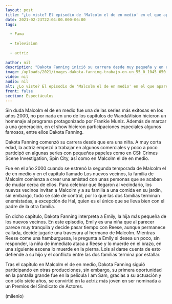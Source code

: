 ```yaml
---
layout: post
title: "¿Lo viste? El episodio de 'Malcolm el de en medio' en el que apareció Dakota Fanning"
date: 2021-02-23T22:04:00.000-06:00
tags:
  
  - Fama
  
  - television
  
  - actriz
  
author: nil
description: "Dakota Fanning inició su carrera desde muy pequeña y en uno de sus primeros trabajos fue en un capítulo de la serie Malcolm el de en medio, ¿lo viste? "
image: /uploads/2021/images-dakota-fanning-trabajo-en-un_55_0_1045_650.jpg
video: nil
audio: nil
alt: ¿Lo viste? El episodio de 'Malcolm el de en medio' en el que apareció Dakota Fanning
front: false
section: Espectáculos
---
```


Sin duda Malcolm el de en medio fue una de las series más exitosas en los años 2000, no por nada en uno de los capítulos de WandaVision hicieron un homenaje al programa protagonizado por Frankie Muniz. Además de marcar a una generación, en el show hicieron participaciones especiales algunos famosos, entre ellos Dakota Fanning. 

Dakota Fanning comenzó su carrera desde que era una niña. A muy corta edad, la actriz empezó a trabajar en algunos comerciales y poco a poco participó en algunas series con pequeños papeles como en CSI: Crimes Scene Investigation, Spin City, así como en Malcolm el de en medio. 

Fue en el año 2000 cuando se estrenó la segunda temporada de Malcolm el de en medio y en el capítulo llamado Los nuevos vecinos, la familia de Malcolm comienza a crear una amistad con unas personas que se acaban de mudar cerca de ellos. Para celebrar que llegaron al vecindario, los nuevos vecinos invitan a Malcolm y a su familia a una comida en su jardín, sin embargo, todo se sale de control, por lo que las dos familias terminan enemistadas, a excepción de Hal, quien es el único que se lleva bien con el padre de la otra familia. 

En dicho capítulo, Dakota Fanning interpreta a Emily, la hija más pequeña de los nuevos vecinos. En este episodio, Emily es una niña que al parecer parece muy tranquila y decide pasar tiempo con Reese, aunque permanece callada, decide jugarle una travesura al hermano de Malcolm. Mientras Reese come una hamburguesa, le pregunta a Emily si desea un poco, sin responder, la niña de inmediato ataca a Reese y lo muerde en el brazo, en una siguiente escena lo muerde en la pierna. Lois al darse cuenta de esto defiende a su hijo y el conflicto entre las dos familias termina por estallar. 

Tras el capítulo en Malcolm el de en medio, Dakota Fanning siguió participando en otras producciones, sin embargo, su primera oportunidad en la pantalla grande fue en la película I am Sam, gracias a su actuación y con sólo siete años, se convirtió en la actriz más joven en ser nominada a un Premios del Sindicato de Actores. 

(milenio)